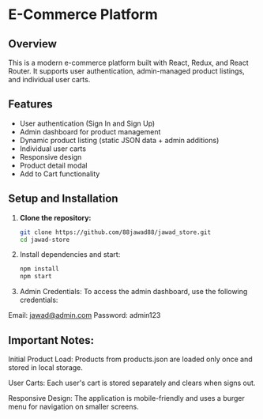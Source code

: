 # E-Commerce Platform

## Overview

This is a modern e-commerce platform built with React, Redux, and React Router. It supports user authentication, admin-managed product listings, and individual user carts.

## Features

- User authentication (Sign In and Sign Up)
- Admin dashboard for product management
- Dynamic product listing (static JSON data + admin additions)
- Individual user carts
- Responsive design
- Product detail modal
- Add to Cart functionality

## Setup and Installation

1. **Clone the repository:**
   ```sh
   git clone https://github.com/88jawad88/jawad_store.git
   cd jawad-store

2. Install dependencies and start:

   ```sh
   npm install
   npm start


3. Admin Credentials:
To access the admin dashboard, use the following credentials:

Email: jawad@admin.com
Password: admin123

## Important Notes:
Initial Product Load: Products from products.json are loaded only once and stored in local storage.

User Carts: Each user's cart is stored separately and clears when signs out.

Responsive Design: The application is mobile-friendly and uses a burger menu for navigation on smaller screens.
